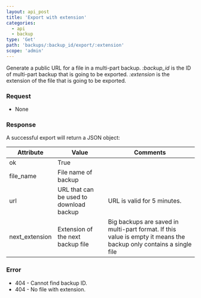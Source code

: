 ```yaml
---
layout: api_post
title: 'Export with extension'
categories:
  - api
  - backup
type: 'Get'
path: 'backups/:backup_id/export/:extension'
scope: 'admin'
---
```


Generate a public URL for a file in a multi-part backup. <i>:backup_id</i> is the ID of multi-part backup that is going to be exported. <i>:extension</i> is the extension of the file that is going to be exported.

### Request

* None

### Response

A successful export will return a JSON object:

<table class="table table-bordered table-striped">
	<thead>
		<tr>
			<th>Attribute</th>
			<th>Value</th>
			<th>Comments</th>
		</tr>
  </thead>
	<tbody>
		<tr><td>ok</td><td>True</td><td></td></tr>
		<tr><td>file_name</td><td>File name of backup</td><td></td></tr>
		<tr><td>url</td><td>URL that can be used to download backup</td><td>URL is valid for 5 minutes.</td></tr>
		<tr><td>next_extension</td><td>Extension of the next backup file </td><td>Big backups are saved in multi-part format. If this value is empty it means the backup only contains a single file</td></tr>
	</tbody>
</table>

### Error

* 404 - Cannot find backup ID.
* 404 - No file with extension.